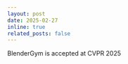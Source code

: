 ```yaml
---
layout: post
date: 2025-02-27
inline: true
related_posts: false
---
```


BlenderGym is accepted at CVPR 2025
